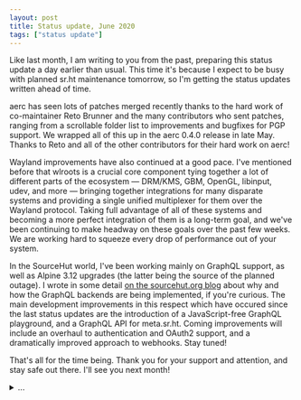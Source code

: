 ```yaml
---
layout: post
title: Status update, June 2020
tags: ["status update"]
---
```


Like last month, I am writing to you from the past, preparing this status update
a day earlier than usual. This time it's because I expect to be busy with
planned sr.ht maintenance tomorrow, so I'm getting the status updates written
ahead of time.

aerc has seen lots of patches merged recently thanks to the hard work of
co-maintainer Reto Brunner and the many contributors who sent patches, ranging
from a scrollable folder list to improvements and bugfixes for PGP support. We
wrapped all of this up in the aerc 0.4.0 release in late May. Thanks to Reto and
all of the other contributors for their hard work on aerc!

Wayland improvements have also continued at a good pace. I've mentioned before
that wlroots is a crucial core component tying together a lot of different parts
of the ecosystem &mdash; DRM/KMS, GBM, OpenGL, libinput, udev, and more &mdash;
bringing together integrations for many disparate systems and providing a single
unified multiplexer for them over the Wayland protocol. Taking full advantage of
all of these systems and becoming a more perfect integration of them is a
long-term goal, and we've been continuing to make headway on these goals over
the past few weeks. We are working hard to squeeze every drop of performance out
of your system.

In the SourceHut world, I've been working mainly on GraphQL support, as well as
Alpine 3.12 upgrades (the latter being the source of the planned outage). I
wrote in some detail [on the sourcehut.org blog][gql article] about why and how
the GraphQL backends are being implemented, if you're curious. The main
development improvements in this respect which have occured since the last
status updates are the introduction of a JavaScript-free GraphQL playground, and
a GraphQL API for meta.sr.ht. Coming improvements will include an overhaul to
authentication and OAuth2 support, and a dramatically improved approach to
webhooks. Stay tuned!

[gql article]: https://sourcehut.org/blog/2020-06-10-how-graphql-will-shape-the-alpha/

That's all for the time being. Thank you for your support and attention, and
stay safe out there. I'll see you next month!

<details>
<summary>...</summary>
<pre>
$ cat strconv/itos.$redacted
use bytes;
use types;

/***
 * Converts an i64 to a string, in base 10. The return value is statically
 * allocated and will be overwritten on subsequent calls; see [strings::dup] to
 * duplicate the result, or [strconv::itosb] to pass your own string buffer.
 *
 *	let a = strconv::i64tos(1234);
 *	io::printf("%s", a); // 1234
 *
 *	let a = strconv::i64tos(1234);
 *	let b = strconv::i64tos(4321);
 *	io::printf("%s %s", a, b); // 4321 4321
 */
export fn i64tos(i: i64) const *str =
{
	static assert(types::I64_MAX == 9223372036854775807,
		"Maximum integer value exceeds buffer length");
	static let s = struct {
		l: size = 0,
		b: [22]u8 = [0: u8...], /* 20 digits plus NUL and '-' */
	};
	s.l = 0;
	s.b = [0: u8...];

	const isneg = i < 0;
	if (isneg) {
		s.b[s.l] = '-': u8;
		s.l += 1;
		i = -i;
	} else if (i == 0) {
		s.b[s.l] = '0': u8;
		s.l += 1;
	};

	while (i > 0) {
		s.b[s.l] = '0': u8 + (i % 10): u8;
		s.l += 1;
		i /= 10;
	};

	const x: size = if (isneg) 1 else 0;
	bytes::reverse(s.b[x..s.l]);

	s.b[s.l] = 0: u8;
	return &s: *str;
};
</pre>
</details>
